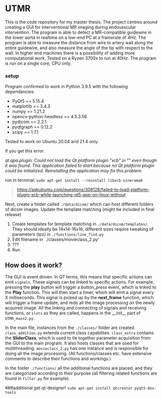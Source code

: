 # UTMR
This is the code repository for my master thesis. The project centres around creating a GUI for interventional MR imaging during endovascular intervention.
The program is able to detect a MR-compatible guidewire in the lower aorta in realtime on a low-end PC at a framerate of 4Hz. The program is able to measure the distance from wire to artery wall along the entire guidewire, and also measure the angle of the tip with respect to the wall. In higher end machines there is a possibility of adding more computational work. Tested on a Ryzen 3700x to run at 40Hz. The program is run on a single core, CPU only. 

### setup
Program confirmed to work in Python 3.9.5 with the following dependancies:

* PyQt5                   == 5.15.4
* matplotlib              == 3.4.3
* numpy                   == 1.21.2
* opencv-python-headless  == 4.5.3.56
* pydicom                 == 2.2.1
* pyqtgraph               == 0.12.2
* scipy                   == 1.7.1

Tested to work on Ubuntu 20.04 and 21.4 only.

If you get this error:

_qt.qpa.plugin: Could not load the Qt platform plugin "xcb" in "" even though it was found. This application failed to_
_start because no Qt platform plugin could be initialized. Reinstalling the application may fix this problem._

run in terminal: `sudo apt-get install --reinstall libxcb-xinerama0`
> https://askubuntu.com/questions/308128/failed-to-load-platform-plugin-xcb-while-launching-qt5-app-on-linux-without

Next, create a folder called `./data/dicom/` which can host different folders of dicom images.
Update the template matching (might be included in final release)
1. Create templates for template matching in `./data/dicom/templates/`. They should ideally be 14x14-16x16, different sizes require tweaking of parameters (tpz) in `./functions/line_find.py`
2. Edit filename in `./classes/movieclass_2.py'
3. ???
4. Run


## How does it work?
The GUI is event driven. In QT terms, this means that specific actions can emit `signals`. These signals can be linked 
to specific actions. For example, pressing the **play** button will trigger a *button_press* event, which is linked
to the **Play** function. This will then start a timer, which will emit a signal every X milliseconds. This signal is 
picked up by the **next_frame** function, which will trigger a frame update, and redo all the image processing on
the newly acquired image. All the linking and connecting of signals and receiving functions, or `slots` as they are 
called, happens in the *\_\_init__* part of `UTMR_main2.py`.

In the main file, instances from the `./classes/` folder are created. `class_addition.py` extends current class
capabilites. `class_extra` contains the **SliderClass**, which is used to tie together parameter acquisition from the 
GUI to the main program. It also hosts classes that are used for multithreading. `movieclass_2.py` has one instance 
and is responsible for doing all the image processing. (All functions/classes etc. have extensive comments to describe
their functions and workings.)

In the folder `./functions/` all the additional functions are placed, and they are categorized according to their
purpose (all filtering related functions are found in `filter.py` for example). 

###additional
get qt-designer!
```sudo apt-get install qtcreator pyqt5-dev-tools```





